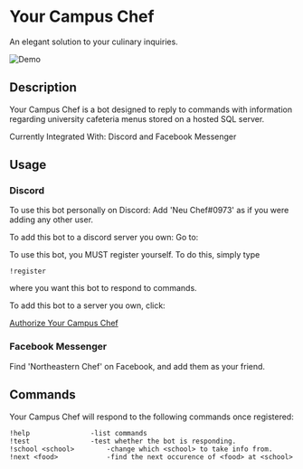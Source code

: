 # Your Campus Chef
An elegant solution to your culinary inquiries.


![Demo](http://i.imgur.com/PO3RSeg.gif)


## Description

Your Campus Chef is a bot designed to reply to commands with information regarding university cafeteria menus stored on a hosted SQL server.

Currently Integrated With:  Discord and Facebook Messenger 

## Usage

### Discord
To use this bot personally on Discord:
  Add 'Neu Chef#0973' as if you were adding any other user.

To add this bot to a discord server you own:
Go to:

To use this bot, you MUST register yourself. To do this, simply type

	!register
	
where you want this bot to respond to commands.

To add this bot to a server you own, click:

[Authorize Your Campus Chef](https://discordapp.com/oauth2/authorize?client_id=356455422800166912&scope=bot&permissions=0)
		
### Facebook Messenger
Find 'Northeastern Chef' on Facebook, and add them as your friend. 

	
## Commands

Your Campus Chef will respond to the following commands once registered:

	!help				-list commands
	!test				-test whether the bot is responding.
	!school <school> 		-change which <school> to take info from.
	!next <food>			-find the next occurence of <food> at <school>
	

